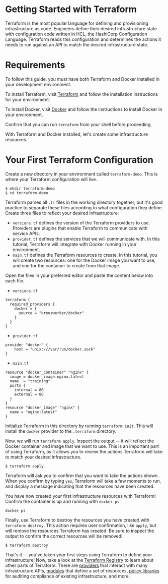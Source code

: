 # Getting Started with Terraform

Terraform is the most popular language for defining and provisioning infrastructure as code. Engineers define their desired infrastructure state with configuration code written in HCL, the HashiCorp Configuration Language. Terraform reads this configuration and determines the actions it needs to run against an API to match the desired infrastructure state.

# Requirements

To follow this guide, you must have both Terraform and Docker installed in your development environment.

To install Terraform, visit [Terraform](https://developer.hashicorp.com/terraform/downloads) and follow the installation instructions for your environment.

To install Docker, visit [Docker](https://docs.docker.com/get-docker/) and follow the instructions to install Docker in your environment.

Confirm that you can run `terraform` from your shell before proceeding.

With Terraform and Docker installed, let's create some infrastructure resources.

# Your First Terraform Configuration

Create a new directory in your environment called `terraform-demo`. This is where your Terraform configuration will live.

```shell
$ mkdir terraform-demo
$ cd terraform-demo
```

Terraform parses all `.tf` files in the working directory together, but it's good practice to separate these files according to what configuration they define. Create three files to reflect your desired infrastructure:

- `versions.tf` defines the version of the Terraform providers to use. Providers are plugins that enable Terraform to communicate with service APIs.
- `provider.tf` defines the services that we will communicate with. In this tutorial, Terraform will integrate with Docker running in your environment.
- `main.tf` defines the Terraform resources to create. In this tutorial, you will create two resources: one for the Docker image you want to use, and one for the container to create from that image.

Open the files in your preferred editor and paste the content below into each file.

- `versions.tf`
```hcl
terraform {
  required_providers {
    docker = {
      source = "kreuzwerker/docker"
    }
  }
}
```

- `provider.tf`
```hcl
provider "docker" {
    host = "unix:///var/run/docker.sock"
}
```

- `main.tf`
```hcl
resource "docker_container" "nginx" {
  image = docker_image.nginx.latest
  name  = "training"
  ports {
    internal = 80
    external = 80
  }
}
resource "docker_image" "nginx" {
  name = "nginx:latest"
}
```


Initialize Terraform in this directory by running `terraform init`. This will install the `docker` provider to the `.terraform` directory.

Now, we will run `terraform apply`. Inspect the output -- it will reflect the Docker container and image that we want to use. This is an important part of using Terraform, as it allows you to review the actions Terraform will take to match your desired infrastructure. 

```shell
$ terraform apply
```

Terraform will ask you to confirm that you want to take the actions shown. When you confirm by typing `yes`, Terraform will take a few moments to run, and display a message indicating that the resources have been created.

You have now created your first infrastructure resources with Terraform! Confirm the container is up and running with `docker ps`.

```shell
docker ps
```

Finally, use Terraform to destroy the resources you have created with `terraform destroy`. This action requires user confirmation, like `apply`, but will remove the resources Terraform has created. Be sure to inspect the output to confirm the correct resources will be removed!

```shell
$ terraform destroy
```

That's it -- you've taken your first steps using Terraform to define your infrastructure! Now, take a look at the [Terraform Registry](https://registry.terraform.io/) to learn about other parts of Terraform. There are [providers](https://registry.terraform.io/browse/providers) that interact with many infrastructure APIs, [modules](https://developer.hashicorp.com/terraform/language/modules) that define a set of resources, [policy libraries](https://registry.terraform.io/browse/policies) for auditing compliance of existing infrastructure, and more.
